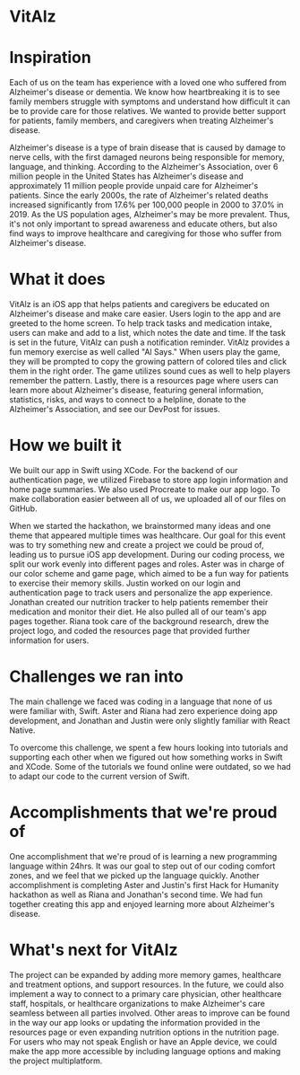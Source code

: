 # VitAlz

# Inspiration
Each of us on the team has experience with a loved one who suffered from Alzheimer's disease or dementia. We know how heartbreaking it is to see family members struggle with symptoms and understand how difficult it can be to provide care for those relatives. We wanted to provide better support for patients, family members, and caregivers when treating Alzheimer's disease.

Alzheimer's disease is a type of brain disease that is caused by damage to nerve cells, with the first damaged neurons being responsible for memory, language, and thinking. According to the Alzheimer's Association, over 6 million people in the United States has Alzheimer's disease and approximately 11 million people provide unpaid care for Alzheimer's patients. Since the early 2000s, the rate of Alzheimer's related deaths increased significantly from 17.6% per 100,000 people in 2000 to 37.0% in 2019. As the US population ages, Alzheimer's may be more prevalent. Thus, it's not only important to spread awareness and educate others, but also find ways to improve healthcare and caregiving for those who suffer from Alzheimer's disease.

# What it does
VitAlz is an iOS app that helps patients and caregivers be educated on Alzheimer's disease and make care easier. Users login to the app and are greeted to the home screen. To help track tasks and medication intake, users can make and add to a list, which notes the date and time. If the task is set in the future, VitAlz can push a notification reminder. VitAlz provides a fun memory exercise as well called "Al Says." When users play the game, they will be prompted to copy the growing pattern of colored tiles and click them in the right order. The game utilizes sound cues as well to help players remember the pattern. Lastly, there is a resources page where users can learn more about Alzheimer's disease, featuring general information, statistics, risks, and ways to connect to a helpline, donate to the Alzheimer's Association, and see our DevPost for issues.

# How we built it
We built our app in Swift using XCode. For the backend of our authentication page, we utilized Firebase to store app login information and home page summaries. We also used Procreate to make our app logo. To make collaboration easier between all of us, we uploaded all of our files on GitHub.

When we started the hackathon, we brainstormed many ideas and one theme that appeared multiple times was healthcare. Our goal for this event was to try something new and create a project we could be proud of, leading us to pursue iOS app development. During our coding process, we split our work evenly into different pages and roles. Aster was in charge of our color scheme and game page, which aimed to be a fun way for patients to exercise their memory skills. Justin worked on our login and authentication page to track users and personalize the app experience. Jonathan created our nutrition tracker to help patients remember their medication and monitor their diet. He also pulled all of our team's app pages together. Riana took care of the background research, drew the project logo, and coded the resources page that provided further information for users.

# Challenges we ran into
The main challenge we faced was coding in a language that none of us were familiar with, Swift. Aster and Riana had zero experience doing app development, and Jonathan and Justin were only slightly familiar with React Native.

To overcome this challenge, we spent a few hours looking into tutorials and supporting each other when we figured out how something works in Swift and XCode. Some of the tutorials we found online were outdated, so we had to adapt our code to the current version of Swift.

# Accomplishments that we're proud of
One accomplishment that we're proud of is learning a new programming language within 24hrs. It was our goal to step out of our coding comfort zones, and we feel that we picked up the language quickly. Another accomplishment is completing Aster and Justin's first Hack for Humanity hackathon as well as Riana and Jonathan's second time. We had fun together creating this app and enjoyed learning more about Alzheimer's disease.

# What's next for VitAlz
The project can be expanded by adding more memory games, healthcare and treatment options, and support resources. In the future, we could also implement a way to connect to a primary care physician, other healthcare staff, hospitals, or healthcare organizations to make Alzheimer's care seamless between all parties involved. Other areas to improve can be found in the way our app looks or updating the information provided in the resources page or even expanding nutrition options in the nutrition page. For users who may not speak English or have an Apple device, we could make the app more accessible by including language options and making the project multiplatform.
